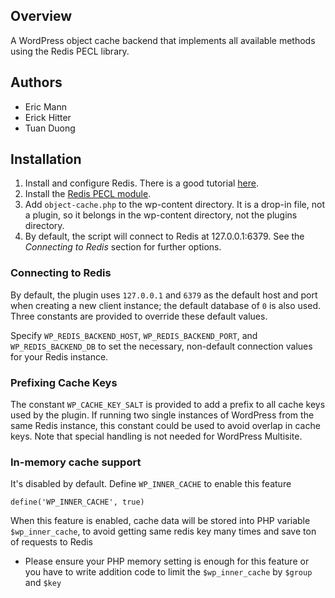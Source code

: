 ## Overview

A WordPress object cache backend that implements all available methods using the Redis PECL library.

## Authors

* Eric Mann
* Erick Hitter
* Tuan Duong

## Installation
1. Install and configure Redis. There is a good tutorial [here](http://www.saltwebsites.com/2012/install-redis-245-service-centos-6).
2. Install the [Redis PECL module](http://pecl.php.net/package/redis).
3. Add `object-cache.php` to the wp-content directory. It is a drop-in file, not a plugin, so it belongs in the wp-content directory, not the plugins directory.
4. By default, the script will connect to Redis at 127.0.0.1:6379. See the *Connecting to Redis* section for further options.

### Connecting to Redis ###

By default, the plugin uses `127.0.0.1` and `6379` as the default host and port when creating a new client instance; the default database of `0` is also used. Three constants are provided to override these default values.

Specify `WP_REDIS_BACKEND_HOST`, `WP_REDIS_BACKEND_PORT`, and `WP_REDIS_BACKEND_DB` to set the necessary, non-default connection values for your Redis instance.

### Prefixing Cache Keys ###

The constant `WP_CACHE_KEY_SALT` is provided to add a prefix to all cache keys used by the plugin. If running two single instances of WordPress from the same Redis instance, this constant could be used to avoid overlap in cache keys. Note that special handling is not needed for WordPress Multisite.

### In-memory cache support ###
It's disabled by default. Define `WP_INNER_CACHE` to enable this feature
```
define('WP_INNER_CACHE', true)
```
When this feature is enabled, cache data will be stored into PHP variable `$wp_inner_cache`, to avoid getting same redis key many times and save ton of requests to Redis
- Please ensure your PHP memory setting is enough for this feature or you have to write addition code to limit the `$wp_inner_cache` by `$group` and `$key`